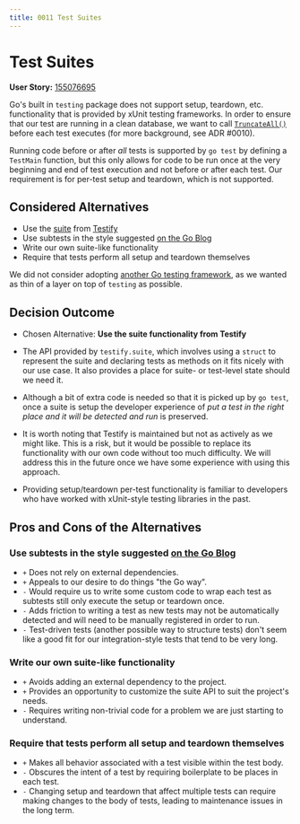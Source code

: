 ```yaml
---
title: 0011 Test Suites
---
```

# Test Suites

**User Story:** [155076695](https://www.pivotaltracker.com/story/show/155076695)

Go's built in `testing` package does not support setup, teardown, etc. functionality that is provided by xUnit testing frameworks. In order to ensure that our test are running in a clean database, we want to call [`TruncateAll()`](https://godoc.org/github.com/gobuffalo/pop#Connection.TruncateAll) before each test executes (for more background, see ADR #0010).

Running code before or after *all* tests is supported by `go test` by defining a `TestMain` function, but this only allows for code to be run once at the very beginning and end of test execution and not before or after each test. Our requirement is for per-test setup and teardown, which is not supported.

## Considered Alternatives

* Use the [suite](https://godoc.org/github.com/stretchr/testify/suite) from [Testify](https://github.com/stretchr/testify)
* Use subtests in the style suggested [on the Go Blog](https://blog.golang.org/subtests#TOC_6.)
* Write our own suite-like functionality
* Require that tests perform all setup and teardown themselves

We did not consider adopting [another Go testing framework](https://awesome-go.com/#testing), as we wanted as thin of a layer on top of `testing` as possible.

## Decision Outcome

* Chosen Alternative: **Use the suite functionality from Testify**

* The API provided by `testify.suite`, which involves using a `struct` to represent the suite and declaring tests as methods on it fits nicely with our use case. It also provides a place for suite- or test-level state should we need it.

* Although a bit of extra code is needed so that it is picked up by `go test`, once a suite is setup the developer experience of *put a test in the right place and it will be detected and run* is preserved.

* It is worth noting that Testify is maintained but not as actively as we might like. This is a risk, but it would be possible to replace its functionality with our own code without too much difficulty. We will address this in the future once we have some experience with using this approach.

* Providing setup/teardown per-test functionality is familiar to developers who have worked with xUnit-style testing libraries in the past.

## Pros and Cons of the Alternatives <!-- optional -->

### Use subtests in the style suggested [on the Go Blog](https://blog.golang.org/subtests#TOC_6.)

* `+` Does not rely on external dependencies.
* `+` Appeals to our desire to do things "the Go way".
* `-` Would require us to write some custom code to wrap each test as subtests still only execute the setup or teardown once.
* `-` Adds friction to writing a test as new tests may not be automatically detected and will need to be manually registered in order to run.
* `-` Test-driven tests (another possible way to structure tests) don't seem like a good fit for our integration-style tests that tend to be very long.

### Write our own suite-like functionality

* `+` Avoids adding an external dependency to the project.
* `+` Provides an opportunity to customize the suite API to suit the project's needs.
* `-` Requires writing non-trivial code for a problem we are just starting to understand.

### Require that tests perform all setup and teardown themselves

* `+` Makes all behavior associated with a test visible within the test body.
* `-` Obscures the intent of a test by requiring boilerplate to be places in each test.
* `-` Changing setup and teardown that affect multiple tests can require making changes to the body of tests, leading to maintenance issues in the long term.
